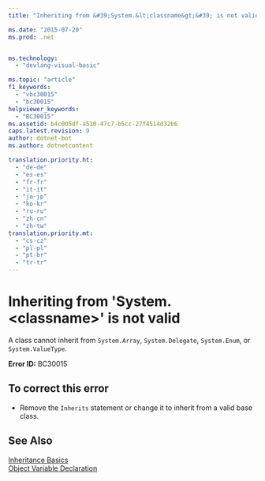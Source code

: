 ```yaml
---
title: "Inheriting from &#39;System.&lt;classname&gt;&#39; is not valid | Microsoft Docs"

ms.date: "2015-07-20"
ms.prod: .net


ms.technology: 
  - "devlang-visual-basic"

ms.topic: "article"
f1_keywords: 
  - "vbc30015"
  - "bc30015"
helpviewer_keywords: 
  - "BC30015"
ms.assetid: b4c005df-a510-47c7-b5cc-27f4514d32b6
caps.latest.revision: 9
author: dotnet-bot
ms.author: dotnetcontent

translation.priority.ht: 
  - "de-de"
  - "es-es"
  - "fr-fr"
  - "it-it"
  - "ja-jp"
  - "ko-kr"
  - "ru-ru"
  - "zh-cn"
  - "zh-tw"
translation.priority.mt: 
  - "cs-cz"
  - "pl-pl"
  - "pt-br"
  - "tr-tr"
---
```

# Inheriting from &#39;System.&lt;classname&gt;&#39; is not valid
A class cannot inherit from `System.Array`, `System.Delegate`, `System.Enum`, or `System.ValueType`.  
  
 **Error ID:** BC30015  
  
## To correct this error  
  
-   Remove the `Inherits` statement or change it to inherit from a valid base class.  
  
## See Also  
 [Inheritance Basics](../../visual-basic/programming-guide/language-features/objects-and-classes/inheritance-basics.md)   
 [Object Variable Declaration](../../visual-basic/programming-guide/language-features/variables/object-variable-declaration.md)